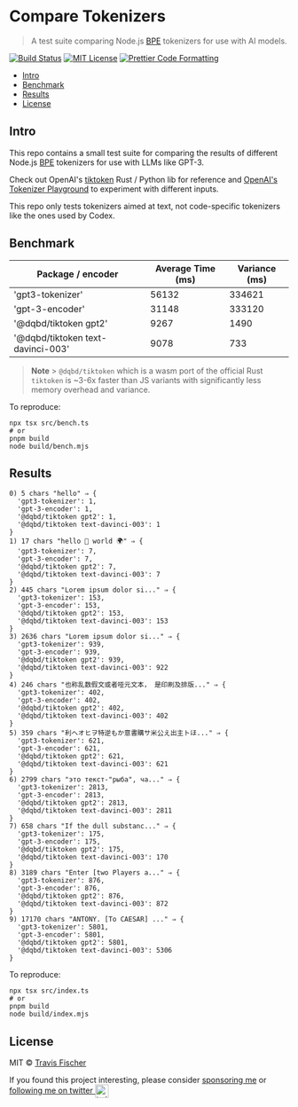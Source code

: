# Compare Tokenizers <!-- omit in toc -->

> A test suite comparing Node.js [BPE](https://en.wikipedia.org/wiki/Byte_pair_encoding) tokenizers for use with AI models.

[![Build Status](https://github.com/transitive-bullshit/compare-tokenizers/actions/workflows/test.yml/badge.svg)](https://github.com/transitive-bullshit/compare-tokenizers/actions/workflows/test.yml) [![MIT License](https://img.shields.io/badge/license-MIT-blue)](https://github.com/transitive-bullshit/compare-tokenizers/blob/main/license) [![Prettier Code Formatting](https://img.shields.io/badge/code_style-prettier-brightgreen.svg)](https://prettier.io)

- [Intro](#intro)
- [Benchmark](#benchmark)
- [Results](#results)
- [License](#license)

## Intro

This repo contains a small test suite for comparing the results of different Node.js [BPE](https://en.wikipedia.org/wiki/Byte_pair_encoding) tokenizers for use with LLMs like GPT-3.

Check out OpenAI's [tiktoken](https://github.com/openai/tiktoken) Rust / Python lib for reference and [OpenAI's Tokenizer Playground](https://platform.openai.com/tokenizer) to experiment with different inputs.

This repo only tests tokenizers aimed at text, not code-specific tokenizers like the ones used by Codex.

## Benchmark

| Package / encoder                 | Average Time (ms) | Variance (ms) |
| --------------------------------- | ----------------- | ------------- |
| 'gpt3-tokenizer'                  | 56132             | 334621        |
| 'gpt-3-encoder'                   | 31148             | 333120        |
| '@dqbd/tiktoken gpt2'             | 9267              | 1490          |
| '@dqbd/tiktoken text-davinci-003' | 9078              | 733           |

> **Note** > `@dqbd/tiktoken` which is a wasm port of the official Rust `tiktoken` is ~3-6x faster than JS variants with significantly less memory overhead and variance.

To reproduce:

```
npx tsx src/bench.ts
# or
pnpm build
node build/bench.mjs
```

## Results

```
0) 5 chars "hello" ⇒ {
  'gpt3-tokenizer': 1,
  'gpt-3-encoder': 1,
  '@dqbd/tiktoken gpt2': 1,
  '@dqbd/tiktoken text-davinci-003': 1
}
1) 17 chars "hello 👋 world 🌍" ⇒ {
  'gpt3-tokenizer': 7,
  'gpt-3-encoder': 7,
  '@dqbd/tiktoken gpt2': 7,
  '@dqbd/tiktoken text-davinci-003': 7
}
2) 445 chars "Lorem ipsum dolor si..." ⇒ {
  'gpt3-tokenizer': 153,
  'gpt-3-encoder': 153,
  '@dqbd/tiktoken gpt2': 153,
  '@dqbd/tiktoken text-davinci-003': 153
}
3) 2636 chars "Lorem ipsum dolor si..." ⇒ {
  'gpt3-tokenizer': 939,
  'gpt-3-encoder': 939,
  '@dqbd/tiktoken gpt2': 939,
  '@dqbd/tiktoken text-davinci-003': 922
}
4) 246 chars "也称乱数假文或者哑元文本， 是印刷及排版..." ⇒ {
  'gpt3-tokenizer': 402,
  'gpt-3-encoder': 402,
  '@dqbd/tiktoken gpt2': 402,
  '@dqbd/tiktoken text-davinci-003': 402
}
5) 359 chars "利ヘオヒヲ特逆もか意書購サ米公え出主トほ..." ⇒ {
  'gpt3-tokenizer': 621,
  'gpt-3-encoder': 621,
  '@dqbd/tiktoken gpt2': 621,
  '@dqbd/tiktoken text-davinci-003': 621
}
6) 2799 chars "это текст-"рыба", ча..." ⇒ {
  'gpt3-tokenizer': 2813,
  'gpt-3-encoder': 2813,
  '@dqbd/tiktoken gpt2': 2813,
  '@dqbd/tiktoken text-davinci-003': 2811
}
7) 658 chars "If the dull substanc..." ⇒ {
  'gpt3-tokenizer': 175,
  'gpt-3-encoder': 175,
  '@dqbd/tiktoken gpt2': 175,
  '@dqbd/tiktoken text-davinci-003': 170
}
8) 3189 chars "Enter [two Players a..." ⇒ {
  'gpt3-tokenizer': 876,
  'gpt-3-encoder': 876,
  '@dqbd/tiktoken gpt2': 876,
  '@dqbd/tiktoken text-davinci-003': 872
}
9) 17170 chars "ANTONY. [To CAESAR] ..." ⇒ {
  'gpt3-tokenizer': 5801,
  'gpt-3-encoder': 5801,
  '@dqbd/tiktoken gpt2': 5801,
  '@dqbd/tiktoken text-davinci-003': 5306
}
```

To reproduce:

```
npx tsx src/index.ts
# or
pnpm build
node build/index.mjs
```

## License

MIT © [Travis Fischer](https://transitivebullsh.it)

If you found this project interesting, please consider [sponsoring me](https://github.com/sponsors/transitive-bullshit) or <a href="https://twitter.com/transitive_bs">following me on twitter <img src="https://storage.googleapis.com/saasify-assets/twitter-logo.svg" alt="twitter" height="24px" align="center"></a>
